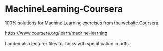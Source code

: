 # MachineLearning-Coursera
100% solutions for Machine Learning exercises from the website Coursera<br/>
<br/>
https://www.coursera.org/learn/machine-learning
<br/><br/>
I added also lecturer files for tasks with specification in pdfs.
